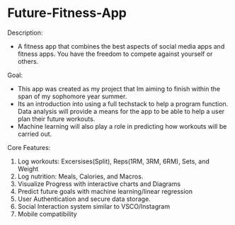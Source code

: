 # Future-Fitness-App

Description: 
- A fitness app that combines the best aspects of social media apps and fitness apps. You have the freedom to compete against yourself or others.

Goal:
- This app was created as my project that Im aiming to finish within the span of my sophomore year summer.
- Its an introduction into using a full techstack to help a program function. Data analysis will provide a means for the app to be able to help a user plan their future workouts.
- Machine learning will also play a role in predicting how workouts will be carried out.

Core Features:
1. Log workouts: Excersises(Split), Reps(1RM, 3RM, 6RM), Sets, and Weight
2. Log nutrition: Meals, Calories, and Macros.
3. Visualize Progress with interactive charts and Diagrams
4. Predict future goals with machine learning/linear regression
5. User Authentication and secure data storage.
6. Social Interaction system similar to VSCO/Instagram
7. Mobile compatibility 

